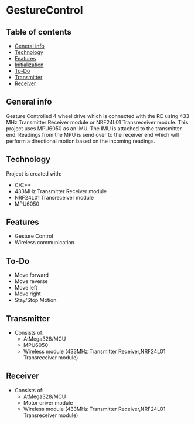 # GestureControl

## Table of contents
* [General info](#general-info)
* [Technology](#technology)
* [Features](#features)
* [Initialization](#initialization)
* [To-Do](#to-Do)
* [Transmitter](#transmitter)
* [Receiver](#receiver)


## General info
Gesture Controlled 4 wheel drive which is connected with the RC using 433 MHz Transmitter Receiver module or NRF24L01 Transreceiver module.
This project uses MPU6050 as an IMU. The IMU is attached to the transmitter end. Readings from the MPU is send over to the receiver end which will perform a directional motion based on the incoming readings.

## Technology
Project is created with:
* C/C++
* 433MHz Transmitter Receiver module
* NRF24L01 Transreceiver module
* MPU6050

## Features
* Gesture Control
* Wireless communication

## To-Do
* Move forward
* Move reverse
* Move left
* Move right
* Stay/Stop Motion.

## Transmitter
* Consists of:
  * AtMega328/MCU
  * MPU6050
  * Wireless module (433MHz Transmitter Receiver,NRF24L01 Transreceiver module)

## Receiver
* Consists of:
  * AtMega328/MCU
  * Motor driver module
  * Wireless module (433MHz Transmitter Receiver,NRF24L01 Transreceiver module)
